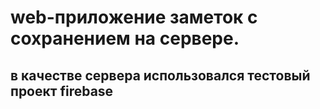 # web-приложение заметок с сохранением на сервере. 
## в качестве сервера использовался тестовый проект firebase
